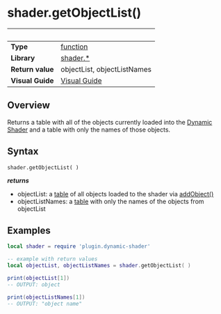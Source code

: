 # shader.getObjectList()

|                      | &nbsp; 
| -------------------- | ---------------------------------------------------------------
| __Type__             | [function](http://docs.coronalabs.com/api/type/Function.html)
| __Library__          | [shader.*](README.md)
| __Return value__     | objectList, objectListNames
| __Visual Guide__     | [Visual Guide](http://dynamicshader.com/)



## Overview

Returns a table with all of the objects currently loaded into the [Dynamic Shader](README.md) and a table with only the names of those objects.

## Syntax

	shader.getObjectList( )
  
  __*returns*__ 
  - objectList: a [table](https://docs.coronalabs.com/api/type/Table.html) of all objects loaded to the shader via [addObject()](addObject.markdown) 
  - objectListNames: a [table](https://docs.coronalabs.com/api/type/Table.html) with only the names of the objects from objectList
  
## Examples

``````lua
local shader = require 'plugin.dynamic-shader'

-- example with return values
local objectList, objectListNames = shader.getObjectList( )

print(objectList[1])
-- OUTPUT: object

print(objectListNames[1])
-- OUTPUT: "object name"

``````
